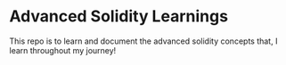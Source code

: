 # Advanced Solidity Learnings

This repo is to learn and document the advanced solidity concepts that, I learn throughout my journey!